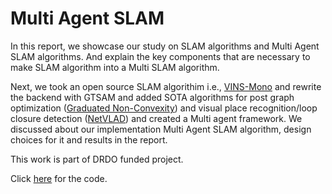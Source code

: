 # Multi Agent SLAM

In this report, we showcase our study on SLAM algorithms and Multi Agent SLAM algorithms. And explain the key components that are necessary to make SLAM algorithm into a Multi SLAM algorithm.

Next, we took an open source SLAM algorithim i.e., [VINS-Mono](https://github.com/HKUST-Aerial-Robotics/VINS-Mono) and rewrite the backend with GTSAM and added SOTA algorithms for post graph optimization ([Graduated Non-Convexity](https://arxiv.org/abs/1909.08605)) and visual place recognition/loop closure detection ([NetVLAD](https://arxiv.org/abs/1511.07247)) and created a Multi agent framework. We discussed about our implementation Multi Agent SLAM algorithm, design choices for it and results in the report.

This work is part of DRDO funded project.

Click [here](https://github.com/devapi016/VINS-Mono-GTSAM) for the code.